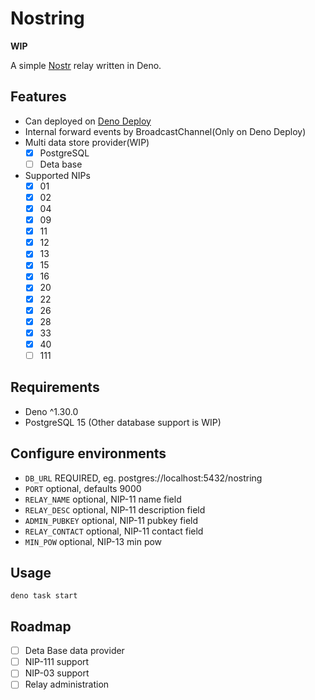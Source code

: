 # Nostring

**WIP**

A simple [Nostr](https://github.com/nostr-protocol/nostr) relay written in Deno.

## Features

- Can deployed on [Deno Deploy](https://deno.com/deploy)
- Internal forward events by BroadcastChannel(Only on Deno Deploy)
- Multi data store provider(WIP)
  - [x] PostgreSQL
  - [ ] Deta base
- Supported NIPs
  - [x] 01
  - [x] 02
  - [x] 04
  - [x] 09
  - [x] 11
  - [x] 12
  - [x] 13
  - [x] 15
  - [x] 16
  - [x] 20
  - [x] 22
  - [x] 26
  - [x] 28
  - [x] 33
  - [x] 40
  - [ ] 111

## Requirements

- Deno ^1.30.0
- PostgreSQL 15 (Other database support is WIP)

## Configure environments

- `DB_URL` REQUIRED, eg. postgres://localhost:5432/nostring
- `PORT` optional, defaults 9000
- `RELAY_NAME` optional, NIP-11 name field
- `RELAY_DESC` optional, NIP-11 description field
- `ADMIN_PUBKEY` optional, NIP-11 pubkey field
- `RELAY_CONTACT` optional, NIP-11 contact field
- `MIN_POW` optional, NIP-13 min pow

## Usage

```
deno task start
```

## Roadmap

- [ ] Deta Base data provider
- [ ] NIP-111 support
- [ ] NIP-03 support
- [ ] Relay administration
